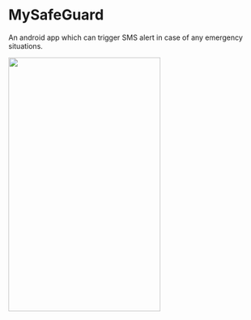# MySafeGuard
An android app which can trigger SMS alert in case of any emergency situations.

<img src="gifs/login.gif" width="300" height="500">
